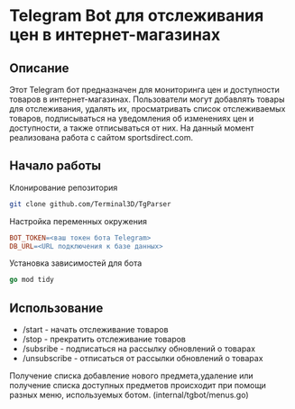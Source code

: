 # Telegram Bot для отслеживания цен в интернет-магазинах

## Описание
Этот Telegram бот предназначен для мониторинга цен и доступности товаров в интернет-магазинах. Пользователи могут добавлять товары для отслеживания, удалять их, просматривать список отслеживаемых товаров, подписываться на уведомления об изменениях цен и доступности, а также отписываться от них.
На данный момент реализована работа с сайтом sportsdirect.com.

## Начало работы

Клонирование репозитория
```sh
git clone github.com/Terminal3D/TgParser
```


Настройка переменных окружения
```makefile
BOT_TOKEN=<ваш токен бота Telegram>
DB_URL=<URL подключения к базе данных>
```

Установка зависимостей для бота
```go
go mod tidy
```


## Использование


* /start - начать отслеживание товаров
* /stop - прекратить отслеживание товаров
* /subsribe - подписаться на рассылку обновлений о товарах
* /unsubscribe - отписаться от рассылки обновлений о товарах

Получение списка добавление нового предмета,удаление или получение списка доступных предметов происходит при помощи разных меню, используемых ботом. (internal/tgbot/menus.go)